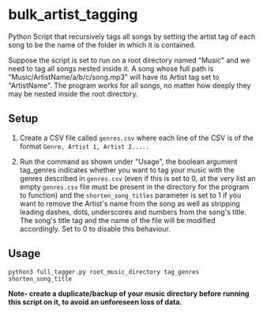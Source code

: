 # bulk_artist_tagging
Python Script that recursively tags all songs by setting the artist tag of each song to be the name of the folder in which it is contained.  
  
Suppose the script is set to run on a root directory named "Music" and we need to tag all songs nested inside it. A song whose full path is "Music/ArtistName/a/b/c/song.mp3" will have its Artist tag set to "ArtistName". The program works for all songs, no matter how deeply they may be nested inside the root directory.  

## Setup  
1. Create a CSV file called `genres.csv` where each line of the CSV is of the format `Genre, Artist 1, Artist 2.....`  

2. Run the command as shown under "Usage", the boolean argument tag_genres indicates whether you want to tag your music with the genres described in `genres.csv` (even if this is set to 0, at the very list an empty `genres.csv` file must be present in the directory for the program to function) and the `shorten_song_titles` parameter is set to 1 if you want to remove the Artist's name from the song as well as stripping leading dashes, dots, underscores and numbers from the song's title. The song's title tag and the name of the file will be modified  accordingly. Set to 0 to disable this behaviour.

## Usage  
`python3 full_tagger.py root_music_directory tag_genres shorten_song_title`  
  
**Note- create a duplicate/backup of your music directory before running this script on it, to avoid an unforeseen loss of data.**
 
